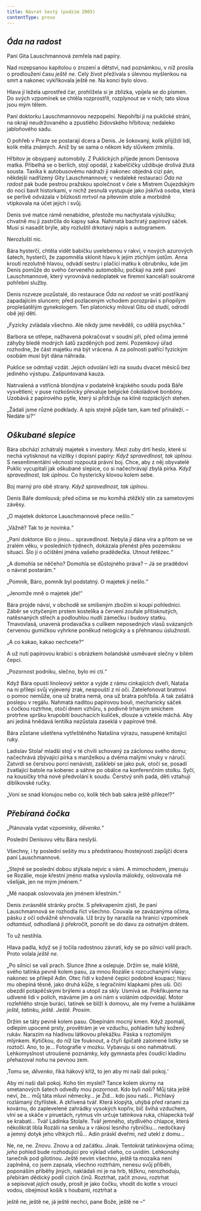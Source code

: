 ```yaml
---
title: Návrat šestý (podzim 2005)
contentType: prose
---
```


<section>

## _Óda na radost_

Paní Gita Lauschmannová zemřela nad papíry.

Nad rozepsanou kapitolou o zrození a dětství, nad poznámkou, v níž prosila o prodloužení času _ještě ne_. Celý život přežívala s úlevnou myšlenkou na smrt a nakonec vykřikovala ještě ne. Na konci bylo slovo.

Hlava jí ležela uprostřed čar, prohlížela si je zblízka, vpíjela se do písmen. Do svých vzpomínek se chtěla rozprostřít, rozplynout se v nich; tato slova jsou mým tělem.

</section>

<section>

Paní doktorku Lauschmannovou nezpopelní. Nepohřbí ji na puklické stráni, na okraji neudržovaného a zpustlého židovského hřbitova; nedaleko jabloňového sadu.

O pohřeb v Praze se postarají dcera a Denis. Je šokovaný, kolik přijíždí lidí, kolik měla známých. Aniž by se sama o někom kdy slůvkem zmínila.

Hřbitov je obsypaný automobily. Z Puklických přijede jenom Denisova matka. Přibelhá se o berlích, stojí opodál, z kabelčičky uždibuje drolivá žlutá sousta. Taxíka k autobusovému nádraží jí nakonec objedná cizí pán, někdejší nadřízený Gity Lauschmannové; v nedaleké restauraci _Óda na radost_ pak bude pestrou pražskou společnost v čele s Mistrem Oujezdským do noci bavit historkami, v nichž zesnulá vystupuje jako jiskřivá osoba, která se perlivě odvázala v blízkosti mrtvol na pitevním stole a morbidně vtipkovala na účet jejich i svůj.

Denis své matce rámě nenabídne, přestože mu nachystala výslužku; chvatně mu ji zastrčila do kapsy saka. Nahmatá bachratý papírový sáček. Musí si nasadit brýle, aby rozluštil drkotavý nápis s autogramem.

Nerozluští nic.

</section>

<section>

Bára hysterčí, chtěla vidět babičku uvelebenou v rakvi, v nových azurových šatech, hysterčí, že zapomněla sklonit hlavu k jejím ztichlým ústům. Anna kroutí rezolutně hlavou, odvádí sestru i plačící matku k obrubníku, kde jim Denis pomůže do svého červeného automobilu; počkají na zetě paní Lauschmannové, který vyrovnává nedo­platek ve firemní kanceláři soukromé pohřební služby.

Denis rozveze pozůstalé, do restaurace _Óda na radost_ se vrátí postříkaný zapadajícím sluncem; před pozlaceným vchodem porozpráví s přiopilým proplešatělým gynekologem. Ten platonicky miloval Gitu od studií, odrodil obě její děti.

„Fyzicky zvládala všechno. Ale nikdy jsme nevěděli, co udělá psychika.“

</section>

<section>

Barbora se otřepe, nažhavená pokračovat v soudní při, před očima jemné záhyby bledě modrých šatů zazděných pod zemí. Pozemkový úřad rozhodne, že část majetku má být vrácena. A za polnosti patřící fyzickým osobám musí být dána náhrada.

Puklice se odmítají vzdát. Jejich odvolání leží na soudu dvacet měsíců bez jediného výstupu. Zašpuntovaná kauza.

Natrvalená a vstřícná blondýna v podatelně krajského soudu podá Báře vysvětlení; v puse rozkošnicky převaluje belgické čokoládové bonbóny. Uzobává z papírového pytle, který si přidržuje na klíně rozpláclých stehen.

„Žádali jsme různé podklady. A spis stejně půjde tam, kam teď přináleží. – Nedáte si?“

## _Oškubané slepice_

Bára obchází zchátralý majetek s investory. Mezi zuby drtí heslo, které si nechá vytisknout na vizitky i dopisní papíry: _Když spra­vedlnost, tak úplnou._ S nesentimentální věcností rozpoutá právní boj. Chce, aby z něj obyvatelé Puklic vycupitali jak oškubané slepice, co si načechrávají zbylá pírka. _Když spravedlnost, tak úplnou_. Co hystericky klovou kolem sebe.

Boj marný pro obě strany. _Když spravedlnost, tak úplnou_.

Denis Báře domlouvá; před očima se mu komíhá ztěžklý stín za sametovými závěsy.

„O majetek doktorce Lauschmannové přece nešlo.“

„Vážně? Tak to je novinka.“

„Paní doktorce šlo o jinou… spravedlnost. Nebyla jí dána víra a přitom se ve zralém věku, v posledních týdnech, dokázala přenést přes pozemskou situaci. Šlo jí o očištění jména vašeho pradědečka. Utnout řetězec.“

„A domohla se něčeho? Domohla se důstojného práva? – Já se pradědovi o návrat postarám.“

„Pomník, Báro, pomník byl podstatný. O majetek jí nešlo.“

„Jenomže mně o majetek jde!“

</section>

<section>

Bára projde návsí, v obchodě se smíšeným zbožím si koupí pohlednici. Záběr se vztyčeným prstem kostelíka a červení zoufale přitisknutých, natěsnaných střech a podlouhlou nudlí zámečku i budovy statku. Tmavovlasá, unavená prodavačka s culíkem neposedných vlasů svázaných červenou gumičkou vyhrkne poněkud nelogicky a s přehnanou úslužností.

„A co kakao, kakao nechcete?“

A už nutí papírovou krabici s obrázkem holandské usměvavé slečny v bílém čepci.

„Pozornost podniku, slečno, bylo mi ctí.“

Když Bára opustí linoleový sektor a vyjde z rámu cinkajících dveří, Nataša na ni přilepí svůj vyjevený zrak, nespouští z ní oči. Zatelefonovat bratrovi o pomoc nemůže, ona už bratra nemá, ona už bratra pohřbila. A tak zašátrá poslepu v regálu. Nahmatá naditou papírovou bouli, mechanicky sáček s čočkou roztrhne, otočí dnem vzhůru, s podivně trhaným smíchem protrhne spršku krupobití bouchacích kuliček, dlouze a vztekle máchá. Aby ani jediná hnědavá lentilka nezůstala zaseklá v papírové tmě.

</section>

<section>

Bára zůstane ušetřena vytřeštěného Natašina výrazu, nasupené kmitající ruky.

Ladislav Stolař mladší stojí v té chvíli schovaný za záclonou svého domu; načechrává zbývající pírka s manželkou a dvěma malými vnuky v náručí. Zatvrdí se čerstvou porcí nenávisti, zašklebí se jako puk, otočí se, posadí žvatlající batole na koberec a sáhne po obálce na konferenčním stolku. Syčí, na kousíčky trhá nové předvolání k soudu. Čerstvý sníh padá, děti vztahují diblíkovské ručky.

„Voni se snad klonujou nebo co, kolik těch bab sakra ještě přileze!?“

## _Přebíraná čočka_

„Plánovala vydat vzpomínky, _děvenko_.“

Poslední Denisovu větu Bára neslyší.

Všechny, i ty poslední sešity mu s předstíranou lhostejností zapůjčí dcera paní Lauschmannové.

„Stejně se poslední dobou stýkala nejvíc s vámi. A mimochodem, jmenuju se Rozálie, moje křestní jméno matka vyslovila málokdy, oslovovala mě všelijak, jen ne mým jménem.“

„Mě naopak oslovovala jen jménem křestním.“

</section>

<section>

Denis zvrásnělé stránky pročte. S překvapením zjistí, že paní Lauschmannová se rozhodla říct všechno. Couvala se zavázanýma očima, pásku z očí odvážně shrnovala. Už brzy by narazila na hranici vzpomínek _odtamtud_, odhodlaná ji překročit, ponořit se do davu za ostnatým drátem.

To už nestihla.

Hlava padla, když se jí točila radostnou závratí, kdy se po silnici valil prach. Proto volala _ještě ne_.

</section>

<section>

„Po silnici se valí prach. Slunce žhne a oslepuje. Držím se, malé klíště, svého tatínka pevně kolem pasu, za mnou Rozálie s rozcuchanými vlasy; nakonec se přilepil Adin. Otec řídí v kožené čepici podobné koupací; hlavu mu obepíná těsně, jako druhá kůže, s legračními klapkami přes uši. Oči obezdil potápěčskými brýlemi a utopil za skly. Usmívá se. Pokřikujeme na udivené lidi v polích, máváme jim a oni nám s voláním odpovídají. Motor rozlehlého stroje burácí, tatínek se blíží k domovu, ale my řveme a hulákáme _ještě, tatínku, ještě. Ještě. Prosím_.

Držím se táty pevně kolem pasu. Obepínám mocný kmen. Když zpomalí, odlepím upocené prsty, provětrám je ve vzduchu, pohladím tuhý kožený rukáv. Narazím na hladivou látkovou překážku. Páska s roztomilým mlýnkem. Kytičkou, do níž lze fouknout, a čtyři špičatě zalomené lístky se roztočí. Ano, to je… Fotografie v mozku. Vybavuju si ono nahmátnutí. Lehkomyslnost utroušené poznámky, kdy gymnasta přes čoudící kladinu přehazoval nohu na pevnou zem.

‚Tomu se, _děvenko_, říká hákový kříž, to jen aby mi naši dali pokoj.‘

Aby mi naši dali pokoj. Koho tím myslel? Tance kolem skvrny na smetanových šatech odvedly mou pozornost. Kdo byli _naši_? Můj táta ještě neví, že… můj táta mluví německy… je Žid… kdo jsou naši… Pichlavý rozlámaný čtyřlístek. A zkřivená tvář. Která klopýtá, uhýbá před ranami za kovárnu, do zaplevelené zahrádky vysokých kopřiv, bič švihá vzduchem, vlní se a skáče v piruetách, rytmus vln určuje tatínkova ruka, chlapecká tvář se krabatí… Tvář Ládínka Stolaře. Tvář jemného, stydlivého chlapce, která několikrát líbla Rozálii na seníku a v rákosí lesního rybníčku… nedočkavý a jemný dotyk jeho vlhkých rtů… Adin práskl dveřmi, než utekl z domu…

Ne, ne, ne. Znovu. Znovu a od začátku. Jinak. Tentokrát tatínkovýma očima; _jeho_ pohled bude rozhodující pro výklad všeho, co uvidím. Lehkonohý tanečník pod gilotinou. Ještě nevím všechno, ještě ta mozaika není zaplněná, co jsem zapsala, všechno roztrhám, nenesu svůj příběh, poponáším příběhy jiných, nakládali mi je na hrb, těžknu, nerozhoduju, přebírám dědický podíl cizích činů. Roztrhat, začít znovu, roztrhat a sepisovat _jejich_ osudy, prosít je jako čočku, vhodit do kotle s vroucí vodou, obejmout košík s houbami, roztrhat a

ještě ne, ještě ne, já ještě nechci, pane Bože, ještě ne –“

</section>
